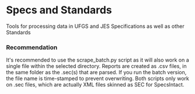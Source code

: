 # Specs and Standards
Tools for processing data in UFGS and JES Specifications as well as other Standards

### Recommendation
It's recommended to use the scrape_batch.py script as it will also work on a single file within the selected directory. Reports are created as .csv files, in the same folder as the .sec(s) that are parsed. If you run the batch version, the file name is time-stamped to prevent overwriting. Both scripts only work on .sec files, which are actually XML files skinned as SEC for SpecsIntact.
